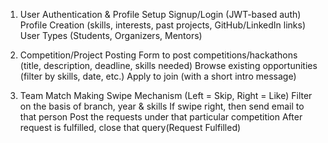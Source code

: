 1. User Authentication & Profile Setup
Signup/Login (JWT-based auth)
Profile Creation (skills, interests, past projects, GitHub/LinkedIn links)
User Types (Students, Organizers, Mentors)

2. Competition/Project Posting
Form to post competitions/hackathons (title, description, deadline, skills needed)
Browse existing opportunities (filter by skills, date, etc.)
Apply to join (with a short intro message)

3. Team Match Making
Swipe Mechanism (Left = Skip, Right = Like)
Filter on the basis of branch, year & skills
If swipe right, then send email to that person
Post the requests under that particular competition
After request is fulfilled, close that query(Request Fulfilled)
